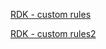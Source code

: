 [RDK - custom rules](https://github.com/awslabs/aws-config-rdk/blob/master/rdk-workshop/instructions.md)


[RDK - custom rules2](https://controltower.aws-management.tools/security/config/)